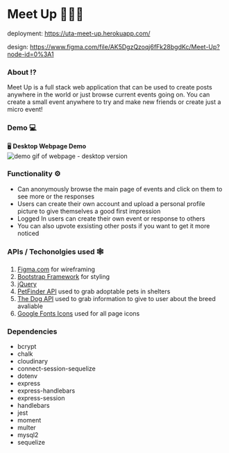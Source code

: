 # Meet Up 🌃💃🎉

deployment:  https://uta-meet-up.herokuapp.com/  

design: https://www.figma.com/file/AK5DgzQzoqj6fFk28bgdKc/Meet-Up?node-id=0%3A1  

### About ⁉

Meet Up is a full stack web application that can be used to create posts anywhere in the world or just browse current events going on. You can create a small event anywhere to try and make new friends or create just a micro event!

### Demo 💻

🖥 **Desktop Webpage Demo**  
![demo gif of webpage - desktop version](assets/images/PetSeekerGIFDesktop.gif)

### Functionality ⚙

- Can anonymously browse the main page of events and click on them to see more or the responses
- Users can create their own account and upload a personal profile picture to give themselves a good first impression
- Logged In users can create their own event or response to others
- You can also upvote exsisting other posts if you want to get it more noticed

### APIs / Techonolgies used 🕸

1. [Figma.com](https://www.figma.com/file/AK5DgzQzoqj6fFk28bgdKc/Meet-Up?node-id=0%3A1) for wireframing
2. [Bootstrap Framework](https://getbootstrap.com/) for styling
3. [jQuery](https://jquery.com/)
4. [PetFinder API](https://www.petfinder.com/) used to grab adoptable pets in shelters
5. [The Dog API](https://thedogapi.com/) used to grab information to give to user about the breed avaliable
6. [Google Fonts Icons](https://fonts.google.com/icons) used for all page icons

### Dependencies

- bcrypt
- chalk
- cloudinary
- connect-session-sequelize
- dotenv
- express
- express-handlebars
- express-session
- handlebars
- jest
- moment
- multer
- mysql2
- sequelize